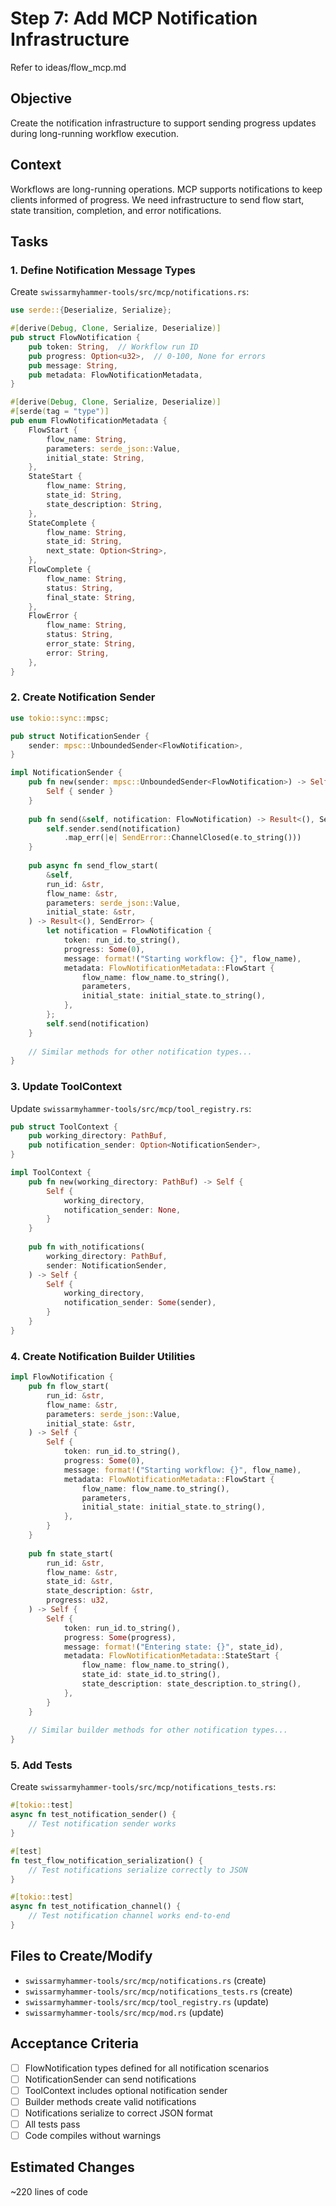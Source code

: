 # Step 7: Add MCP Notification Infrastructure

Refer to ideas/flow_mcp.md

## Objective

Create the notification infrastructure to support sending progress updates during long-running workflow execution.

## Context

Workflows are long-running operations. MCP supports notifications to keep clients informed of progress. We need infrastructure to send flow start, state transition, completion, and error notifications.

## Tasks

### 1. Define Notification Message Types

Create `swissarmyhammer-tools/src/mcp/notifications.rs`:

```rust
use serde::{Deserialize, Serialize};

#[derive(Debug, Clone, Serialize, Deserialize)]
pub struct FlowNotification {
    pub token: String,  // Workflow run ID
    pub progress: Option<u32>,  // 0-100, None for errors
    pub message: String,
    pub metadata: FlowNotificationMetadata,
}

#[derive(Debug, Clone, Serialize, Deserialize)]
#[serde(tag = "type")]
pub enum FlowNotificationMetadata {
    FlowStart {
        flow_name: String,
        parameters: serde_json::Value,
        initial_state: String,
    },
    StateStart {
        flow_name: String,
        state_id: String,
        state_description: String,
    },
    StateComplete {
        flow_name: String,
        state_id: String,
        next_state: Option<String>,
    },
    FlowComplete {
        flow_name: String,
        status: String,
        final_state: String,
    },
    FlowError {
        flow_name: String,
        status: String,
        error_state: String,
        error: String,
    },
}
```

### 2. Create Notification Sender

```rust
use tokio::sync::mpsc;

pub struct NotificationSender {
    sender: mpsc::UnboundedSender<FlowNotification>,
}

impl NotificationSender {
    pub fn new(sender: mpsc::UnboundedSender<FlowNotification>) -> Self {
        Self { sender }
    }
    
    pub fn send(&self, notification: FlowNotification) -> Result<(), SendError> {
        self.sender.send(notification)
            .map_err(|e| SendError::ChannelClosed(e.to_string()))
    }
    
    pub async fn send_flow_start(
        &self,
        run_id: &str,
        flow_name: &str,
        parameters: serde_json::Value,
        initial_state: &str,
    ) -> Result<(), SendError> {
        let notification = FlowNotification {
            token: run_id.to_string(),
            progress: Some(0),
            message: format!("Starting workflow: {}", flow_name),
            metadata: FlowNotificationMetadata::FlowStart {
                flow_name: flow_name.to_string(),
                parameters,
                initial_state: initial_state.to_string(),
            },
        };
        self.send(notification)
    }
    
    // Similar methods for other notification types...
}
```

### 3. Update ToolContext

Update `swissarmyhammer-tools/src/mcp/tool_registry.rs`:

```rust
pub struct ToolContext {
    pub working_directory: PathBuf,
    pub notification_sender: Option<NotificationSender>,
}

impl ToolContext {
    pub fn new(working_directory: PathBuf) -> Self {
        Self {
            working_directory,
            notification_sender: None,
        }
    }
    
    pub fn with_notifications(
        working_directory: PathBuf,
        sender: NotificationSender,
    ) -> Self {
        Self {
            working_directory,
            notification_sender: Some(sender),
        }
    }
}
```

### 4. Create Notification Builder Utilities

```rust
impl FlowNotification {
    pub fn flow_start(
        run_id: &str,
        flow_name: &str,
        parameters: serde_json::Value,
        initial_state: &str,
    ) -> Self {
        Self {
            token: run_id.to_string(),
            progress: Some(0),
            message: format!("Starting workflow: {}", flow_name),
            metadata: FlowNotificationMetadata::FlowStart {
                flow_name: flow_name.to_string(),
                parameters,
                initial_state: initial_state.to_string(),
            },
        }
    }
    
    pub fn state_start(
        run_id: &str,
        flow_name: &str,
        state_id: &str,
        state_description: &str,
        progress: u32,
    ) -> Self {
        Self {
            token: run_id.to_string(),
            progress: Some(progress),
            message: format!("Entering state: {}", state_id),
            metadata: FlowNotificationMetadata::StateStart {
                flow_name: flow_name.to_string(),
                state_id: state_id.to_string(),
                state_description: state_description.to_string(),
            },
        }
    }
    
    // Similar builder methods for other notification types...
}
```

### 5. Add Tests

Create `swissarmyhammer-tools/src/mcp/notifications_tests.rs`:

```rust
#[tokio::test]
async fn test_notification_sender() {
    // Test notification sender works
}

#[test]
fn test_flow_notification_serialization() {
    // Test notifications serialize correctly to JSON
}

#[tokio::test]
async fn test_notification_channel() {
    // Test notification channel works end-to-end
}
```

## Files to Create/Modify

- `swissarmyhammer-tools/src/mcp/notifications.rs` (create)
- `swissarmyhammer-tools/src/mcp/notifications_tests.rs` (create)
- `swissarmyhammer-tools/src/mcp/tool_registry.rs` (update)
- `swissarmyhammer-tools/src/mcp/mod.rs` (update)

## Acceptance Criteria

- [ ] FlowNotification types defined for all notification scenarios
- [ ] NotificationSender can send notifications
- [ ] ToolContext includes optional notification sender
- [ ] Builder methods create valid notifications
- [ ] Notifications serialize to correct JSON format
- [ ] All tests pass
- [ ] Code compiles without warnings

## Estimated Changes

~220 lines of code
